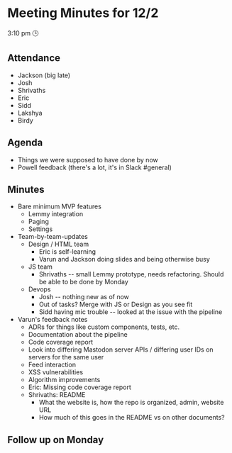 # Meeting Minutes for 12/2
3:10 pm 🕒

## Attendance
- Jackson (big late)
- Josh
- Shrivaths
- Eric
- Sidd
- Lakshya
- Birdy

## Agenda
- Things we were supposed to have done by now
- Powell feedback (there's a lot, it's in Slack #general)

## Minutes
- Bare minimum MVP features
  - Lemmy integration
  - Paging
  - Settings
- Team-by-team-updates
  - Design / HTML team
    - Eric is self-learning
    - Varun and Jackson doing slides and being otherwise busy
  - JS team
    - Shrivaths -- small Lemmy prototype, needs refactoring. Should be able to be done by Monday
  - Devops
    - Josh -- nothing new as of now
    - Out of tasks? Merge with JS or Design as you see fit
    - Sidd having mic trouble -- looked at the issue with the pipeline
- Varun's feedback notes
    - ADRs for things like custom components, tests, etc.
    - Documentation about the pipeline
    - Code coverage report
    - Look into differing Mastodon server APIs / differing user IDs on servers for the same user
    - Feed interaction
    - XSS vulnerabilities
    - Algorithm improvements
  - Eric: Missing code coverage report
  - Shrivaths: README
    - What the website is, how the repo is organized, admin, website URL
    - How much of this goes in the README vs on other documents?
## Follow up on Monday
